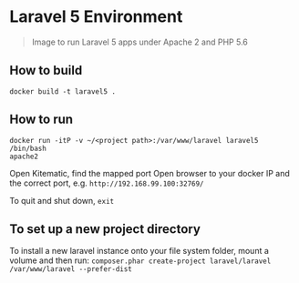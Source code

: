 Laravel 5 Environment
=====================

> Image to run Laravel 5 apps under Apache 2 and PHP 5.6

How to build
------------

`docker build -t laravel5 .`

How to run
----------

```
docker run -itP -v ~/<project path>:/var/www/laravel laravel5 /bin/bash
apache2
```

Open Kitematic, find the mapped port
Open browser to your docker IP and the correct port, e.g. `http://192.168.99.100:32769/`

To quit and shut down, `exit`

To set up a new project directory
---------------------------------

To install a new laravel instance onto your file system folder, mount a volume and then run:
`composer.phar create-project laravel/laravel /var/www/laravel --prefer-dist`
